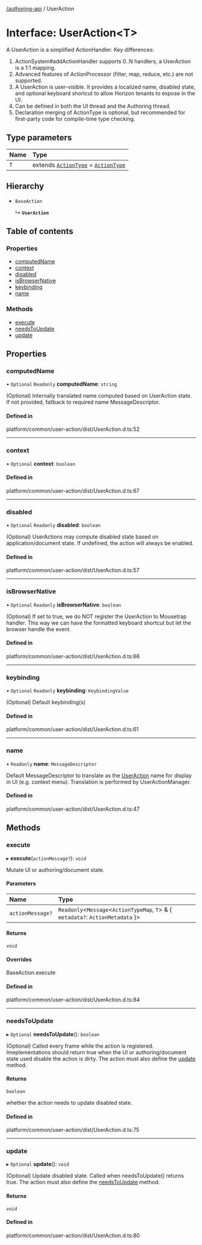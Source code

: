[ /authoring-api](../overview.md) / UserAction

# Interface: UserAction<T\>

A UserAction is a simplified ActionHandler. Key differences:

1. ActionSystem#addActionHandler supports 0..N handlers, a UserAction is a 1:1 mapping.
2. Advanced features of ActionProcessor (filter, map, reduce, etc.) are not supported.
3. A UserAction is user-visible. It provides a localized name, disabled
   state, and optional keyboard shortcut to allow Horizon tenants to expose in the UI.
4. Can be defined in both the UI thread and the Authoring thread.
5. Declaration merging of ActionType is optional, but recommended for first-party code
   for compile-time type checking.

## Type parameters

| Name | Type |
| :------ | :------ |
| `T` | extends [`ActionType`](../overview.md#ActionType) = [`ActionType`](../overview.md#ActionType) |

## Hierarchy

- `BaseAction`

  ↳ **`UserAction`**

## Table of contents

### Properties

- [computedName](UserAction.md#computedName)
- [context](UserAction.md#context)
- [disabled](UserAction.md#disabled)
- [isBrowserNative](UserAction.md#isBrowserNative)
- [keybinding](UserAction.md#keybinding)
- [name](UserAction.md#name)

### Methods

- [execute](UserAction.md#execute)
- [needsToUpdate](UserAction.md#needsToUpdate)
- [update](UserAction.md#update)

## Properties

### <a id="computedName" name="computedName"></a> computedName

• `Optional` `Readonly` **computedName**: `string`

(Optional) Internally translated name computed based on UserAction state.
If not provided, fallback to required name MessageDescriptor.

#### Defined in

platform/common/user-action/dist/UserAction.d.ts:52

___

### <a id="context" name="context"></a> context

• `Optional` **context**: `boolean`

#### Defined in

platform/common/user-action/dist/UserAction.d.ts:67

___

### <a id="disabled" name="disabled"></a> disabled

• `Optional` `Readonly` **disabled**: `boolean`

(Optional) UserActions may compute disabled state based on application/document state.
If undefined, the action will always be enabled.

#### Defined in

platform/common/user-action/dist/UserAction.d.ts:57

___

### <a id="isBrowserNative" name="isBrowserNative"></a> isBrowserNative

• `Optional` `Readonly` **isBrowserNative**: `boolean`

(Optional) If set to true, we do NOT register the UserAction to Mousetrap handler.
This way we can have the formatted keyboard shortcut but let the browser handle the event.

#### Defined in

platform/common/user-action/dist/UserAction.d.ts:66

___

### <a id="keybinding" name="keybinding"></a> keybinding

• `Optional` `Readonly` **keybinding**: `KeybindingValue`

(Optional) Default keybinding(s)

#### Defined in

platform/common/user-action/dist/UserAction.d.ts:61

___

### <a id="name" name="name"></a> name

• `Readonly` **name**: `MessageDescriptor`

Default MessageDescriptor to translate as the [UserAction](UserAction.md) name
for display in UI (e.g. context menu). Translation is performed by
UserActionManager.

#### Defined in

platform/common/user-action/dist/UserAction.d.ts:47

## Methods

### <a id="execute" name="execute"></a> execute

▸ **execute**(`actionMessage?`): `void`

Mutate UI or authoring/document state.

#### Parameters

| Name | Type |
| :------ | :------ |
| `actionMessage?` | `Readonly`<`Message`<`ActionTypeMap`, `T`\> & { `metadata?`: `ActionMetadata`  }\> |

#### Returns

`void`

#### Overrides

BaseAction.execute

#### Defined in

platform/common/user-action/dist/UserAction.d.ts:84

___

### <a id="needsToUpdate" name="needsToUpdate"></a> needsToUpdate

▸ `Optional` **needsToUpdate**(): `boolean`

(Optional) Called every frame while the action is registered. Imeplementations should
return true when the UI or authoring/document state used disable the action is dirty.
The action must also define the [update](UserAction.md#update) method.

#### Returns

`boolean`

whether the action needs to update disabled state.

#### Defined in

platform/common/user-action/dist/UserAction.d.ts:75

___

### <a id="update" name="update"></a> update

▸ `Optional` **update**(): `void`

(Optional) Update disabled state. Called when needsToUpdate() returns true.
The action must also define the [needsToUpdate](UserAction.md#needsToUpdate) method.

#### Returns

`void`

#### Defined in

platform/common/user-action/dist/UserAction.d.ts:80
